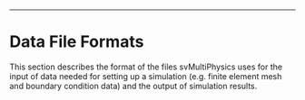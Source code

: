 <br>
<hr class="rounded">

<h1 id="data_file_formats"> Data File Formats </h1>

This section describes the format of the files svMultiPhysics uses for the input of data needed for setting
up a simulation (e.g. finite element mesh and boundary condition data) and the output of simulation
results. 


